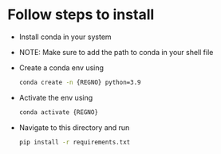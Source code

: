 # Follow steps to install

* Install conda in your system

* NOTE: Make sure to add the path to conda in your shell file

* Create a conda env using
  ```bash
  conda create -n {REGNO} python=3.9
  ``` 

* Activate the env using
  ```bash
  conda activate {REGNO}
  ```

* Navigate to this directory and run
  ```bash
  pip install -r requirements.txt
  ```